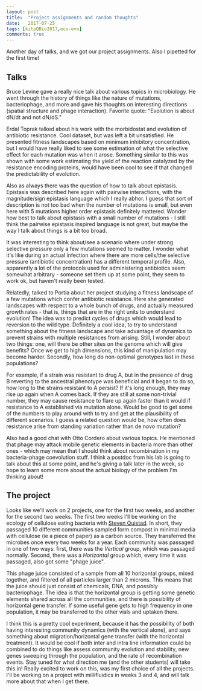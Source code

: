 ```yaml
---
layout: post
title:  "Project assignments and random thoughts"
date:   2017-07-25
tags: [kitpQBio2017,eco-evo]
comments: true
---
```


Another day of talks, and we got our project assignments. Also I pipetted for the first time!

## Talks

Bruce Levine gave a really nice talk about various topics in microbiology. He went through the history of things like
the nature of mutations, bacteriophage, and more and gave his thoughts on interesting directions (spatial structure
and phage interaction). Favorite quote: "Evolution is about dN/dt and not dN/dS."

Erdal Toprak talked about his work with the morbidostat and evolution of antibiotic resistance. Cool dataset, but was
left a bit unsatisfied. He presented fitness landscapes based on minimum inhibitory concentration, but I would have
really liked to see some estimation of what the selective effect for each mutation was when it arose. Something similar
to this was shown with some work estimating the yield of the reaction catalyzed by the resistance encoding proteins, would
have been cool to see if that changed the predictability of evolution.

Also as always there was the question of how to talk about epistasis. Epistasis was described here again with pairwise
interactions, with the magnitude/sign epistasis language which I really abhor. I guess that sort of description is not
too bad when the number of mutations is small, but even here with 5 mutations higher order epistasis definitely mattered.
Wonder how best to talk about epistasis with a small number of mutations - I still think the pairwise epistasis inspired
language is not great, but maybe the way I talk about things is a bit too broad.

It was interesting to think about/see
a scenario where under strong selective pressure only a few mutations seemed to matter. I wonder what it's like during an
actual infection where there are more cells/the selective pressure (antibiotic concentration) has a different temporal
profile. Also, apparently a lot of the protocols used for administering antibiotics seem somewhat arbitrary - someone
set them up at some point, they seem to work ok, but haven't really been tested.

Relatedly, talked to Portia about her project studying a fitness landscape of a few mutations which confer antibiotic
resistance. Here she generated landscapes with respect to a whole bunch of drugs, and actually measured growth rates - 
that is, things that are in the right units to understand evolution! The idea was to predict cycles of drugs
which would lead to reversion to the wild type. Definitely a cool idea, to try to understand something about
the fitness landscape and take advantage of dynamics to prevent strains with multiple resistances from arising.
Still, I wonder about two things: one, will there be other sites on the genome which will give benefits? Once we get to
high dimensions, this kind of manipulation may become harder. Secondly, how long do non-optimal genotypes
last in these populations?

For example, if a strain was resistant to drug A, but in the presence of drug B reverting
to the ancestral phenotype was beneficial and it began to do so, how long to the strains resistant to A persist? If it's
long enough, they may rise up again when A comes back. If they are still at some non-trivial number, they may cause
resistance to flare up again faster than it would if resistance to A established via mutation alone. Would be good
to get some of the numbers to play around with to try and get at the plausibility of different scenarios. 
I guess a related question would be, how often does resistance arise from standing variation rather than de novo mutation?

Also had a good chat with Otto Cordero about various topics. He mentioned that phage may attack mobile genetic elements
in bacteria more than other ones - which may mean that I should think about recombination in my bacteria-phage
coevolution stuff. I think a postdoc from his lab is going to talk about this at some point, and he's giving a talk
later in the week, so hope to learn some more about the actual biology of the problem I'm thinking about!

## The project

Looks like we'll work on 2 projects, one for the first two weeks, and another for the second two weeks. The first two
weeks I'll be working on the ecology of cellulose eating bacteria with [Steven Quistad](http://www.stevenquistad.com/).
In short, they passaged 10 different communities sampled form compost in minimal media with cellulose (ie a piece of
paper) as a carbon source. They transferred the microbes once every two weeks for a year. Each community was
passaged in one of two ways: first, there was the *Vertical* group, which was passaged normally. Second, there
was a *Horizontal* group which, every time it was passaged, also got some "phage juice".

This phage juice consisted of a sample from all 10 horizontal groups, mixed together, and filtered of all particles larger
than 2 microns. This means that the juice should just consist of chemicals, DNA, and possibly bacteriophage. The idea
is that the horizontal group is getting some genetic elements shared across all the communities, and there is possibility
of horizontal gene transfer. If some useful gene gets to high frequency in one population, it may be transferred to the
other vials and uptaken there.

I think this is a pretty cool experiment, because it has the possibility of both having interesitng community dynamics
(with the vertical alone), and says something about migration/horizontal gene transfer (with the horizontal treatment).
It would be cool if both inter and intra line information could be combined to do things like assess community
evolution and stability, new genes sweeping through the population, and the rate of recombination events. Stay tuned
for what direction me (and the other students) will take this in! Really excited to work on this, was my first choice
of all the projects. I'll be working on a project with millifluidics in weeks 3 and 4, and will talk more about that
when I get there.
